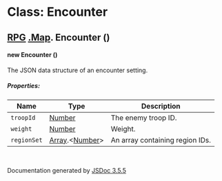 # Class: Encounter

## [RPG](RPG.html) [.Map](RPG.Map.html).  Encounter ()

#### new Encounter ()

The JSON data structure of an encounter setting.

##### Properties:

| Name | Type | Description |
| --- | --- | --- |
| `troopId` | [Number](Number.html) | The enemy troop ID. |
| `weight` | [Number](Number.html) | Weight. |
| `regionSet` | [Array](Array.html).<[Number](Number.html)> | An array containing region IDs. |

<dl>
</dl>
 <br>

  Documentation generated by [JSDoc 3.5.5](https://github.com/jsdoc3/jsdoc)
